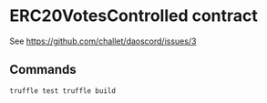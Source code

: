 # ERC20VotesControlled contract

See https://github.com/challet/daoscord/issues/3



## Commands

`
truffle test
truffle build
`